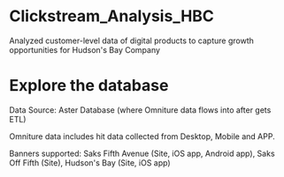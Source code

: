 # Clickstream_Analysis_HBC
Analyzed customer-level data of digital products to capture growth opportunities for Hudson's Bay Company

# Explore the database
Data Source: Aster Database (where Omniture data flows into after gets ETL)

Omniture data includes hit data collected from Desktop, Mobile and APP.

Banners supported: Saks Fifth Avenue (Site, iOS app, Android app), Saks Off Fifth (Site), Hudson's Bay (Site, iOS app)
